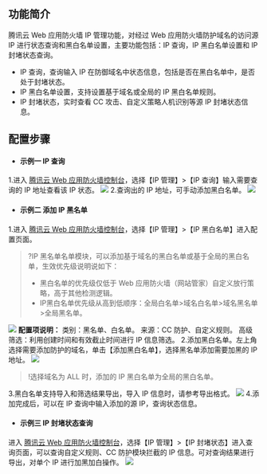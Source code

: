 ## 功能简介
腾讯云 Web 应用防火墙 IP 管理功能，对经过 Web 应用防火墙防护域名的访问源 IP 进行状态查询和黑白名单设置，主要功能包括：IP 查询，IP 黑白名单设置和 IP 封堵状态查询。
- IP 查询，查询输入 IP 在防御域名中状态信息，包括是否在黑白名单中，是否处于封堵状态。
- IP 黑白名单设置，支持设置基于域名或全局的 IP 黑白名单规则。
- IP 封堵状态，实时查看 CC 攻击、自定义策略人机识别等源 IP 封堵状态信息。

## 配置步骤
- #### **示例一 IP 查询**
1.进入 [腾讯云 Web 应用防火墙控制台](https://console.cloud.tencent.com/guanjia/waf/overview)，选择【IP 管理】>【IP 查询】输入需要查询的 IP 地址查看该 IP 状态。
![](https://main.qcloudimg.com/raw/0c845bb0732fe394c5aeff36d443389f.png)
2.查询出的 IP 地址，可手动添加黑白名单。
![](https://main.qcloudimg.com/raw/cc7737fbb7e8e5065c7f2a17dc39613b.png)
- #### **示例二 添加 IP 黑名单**
1.进入 [腾讯云 Web 应用防火墙控制台](https://console.cloud.tencent.com/guanjia/waf/overview)，选择【IP 管理】>【IP 黑白名单】进入配置页面。
>?IP 黑名单名单模块，可以添加基于域名的黑白名单或基于全局的黑白名单，生效优先级说明说如下：
>- 黑白名单的优先级仅低于 Web 应用防火墙（网站管家）自定义放行策略，高于其他检测逻辑。
>- IP黑白名单优先级从高到低顺序：全局白名单>域名白名单>域名黑名单>全局黑名单。
>
![](https://main.qcloudimg.com/raw/7cde5488d2ab699eadb93329e63f3680.png)
**配置项说明：**
类别：黑名单、白名单。
来源：CC 防护、自定义规则。
高级筛选：利用创建时间和有效截止时间进行 IP 信息筛选。
2.添加黑白名单。左上角选择需要添加防护的域名，单击【添加黑白名单】，选择黑名单添加需要加黑的 IP 地址。
![](https://main.qcloudimg.com/raw/a3d9a96d6539439648f9ec317e028cd8.png)
>!选择域名为 ALL 时，添加的 IP 黑白名单为全局的黑白名单。
>
3.黑白名单支持导入和筛选结果导出，导入 IP 信息时，请参考导出格式。
![](https://main.qcloudimg.com/raw/1cb1a2a169f996f6f70cbf52e7d0925e.png)
4.添加完成后，可以在 IP 查询中输入添加的源 IP，查询状态信息。
- #### **示例三 IP 封堵状态查询**
进入 [腾讯云 Web 应用防火墙控制台](https://console.cloud.tencent.com/guanjia/waf/overview)，选择【IP 管理】>【IP 封堵状态】进入查询页面，可以查询自定义规则、CC 防护模块拦截的 IP 信息。可对查询结果进行导出，对单个 IP 进行加黑加白操作。
![](https://main.qcloudimg.com/raw/0c6d50cd2155715e259e73690a7061ad.png)


